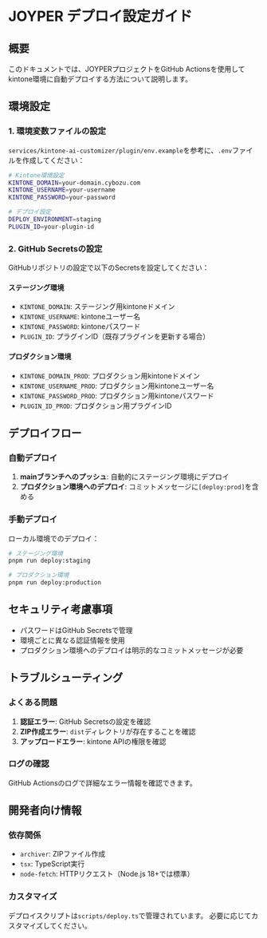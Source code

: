 # JOYPER デプロイ設定ガイド

## 概要

このドキュメントでは、JOYPERプロジェクトをGitHub Actionsを使用してkintone環境に自動デプロイする方法について説明します。

## 環境設定

### 1. 環境変数ファイルの設定

`services/kintone-ai-customizer/plugin/env.example`を参考に、`.env`ファイルを作成してください：

```bash
# Kintone環境設定
KINTONE_DOMAIN=your-domain.cybozu.com
KINTONE_USERNAME=your-username
KINTONE_PASSWORD=your-password

# デプロイ設定
DEPLOY_ENVIRONMENT=staging
PLUGIN_ID=your-plugin-id
```

### 2. GitHub Secretsの設定

GitHubリポジトリの設定で以下のSecretsを設定してください：

#### ステージング環境
- `KINTONE_DOMAIN`: ステージング用kintoneドメイン
- `KINTONE_USERNAME`: kintoneユーザー名
- `KINTONE_PASSWORD`: kintoneパスワード
- `PLUGIN_ID`: プラグインID（既存プラグインを更新する場合）

#### プロダクション環境
- `KINTONE_DOMAIN_PROD`: プロダクション用kintoneドメイン
- `KINTONE_USERNAME_PROD`: プロダクション用kintoneユーザー名
- `KINTONE_PASSWORD_PROD`: プロダクション用kintoneパスワード
- `PLUGIN_ID_PROD`: プロダクション用プラグインID

## デプロイフロー

### 自動デプロイ

1. **mainブランチへのプッシュ**: 自動的にステージング環境にデプロイ
2. **プロダクション環境へのデプロイ**: コミットメッセージに`[deploy:prod]`を含める

### 手動デプロイ

ローカル環境でのデプロイ：

```bash
# ステージング環境
pnpm run deploy:staging

# プロダクション環境
pnpm run deploy:production
```

## セキュリティ考慮事項

- パスワードはGitHub Secretsで管理
- 環境ごとに異なる認証情報を使用
- プロダクション環境へのデプロイは明示的なコミットメッセージが必要

## トラブルシューティング

### よくある問題

1. **認証エラー**: GitHub Secretsの設定を確認
2. **ZIP作成エラー**: `dist`ディレクトリが存在することを確認
3. **アップロードエラー**: kintone APIの権限を確認

### ログの確認

GitHub Actionsのログで詳細なエラー情報を確認できます。

## 開発者向け情報

### 依存関係

- `archiver`: ZIPファイル作成
- `tsx`: TypeScript実行
- `node-fetch`: HTTPリクエスト（Node.js 18+では標準）

### カスタマイズ

デプロイスクリプトは`scripts/deploy.ts`で管理されています。
必要に応じてカスタマイズしてください。
